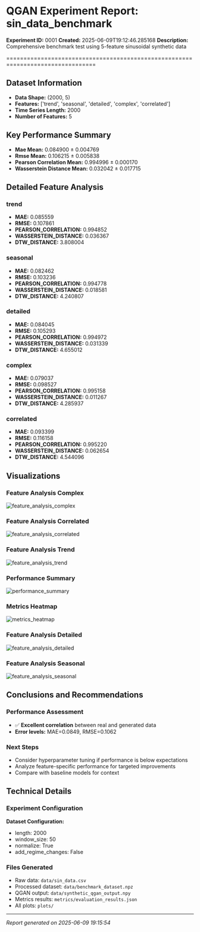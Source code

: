 # QGAN Experiment Report: sin_data_benchmark
**Experiment ID:** 0001
**Created:** 2025-06-09T19:12:46.285168
**Description:** Comprehensive benchmark test using 5-feature sinusoidal synthetic data

================================================================================

## Dataset Information

- **Data Shape:** (2000, 5)
- **Features:** ['trend', 'seasonal', 'detailed', 'complex', 'correlated']
- **Time Series Length:** 2000
- **Number of Features:** 5

## Key Performance Summary

- **Mae Mean:** 0.084900 ± 0.004769
- **Rmse Mean:** 0.106215 ± 0.005838
- **Pearson Correlation Mean:** 0.994996 ± 0.000170
- **Wasserstein Distance Mean:** 0.032042 ± 0.017715

## Detailed Feature Analysis

### trend

- **MAE:** 0.085559
- **RMSE:** 0.107861
- **PEARSON_CORRELATION:** 0.994852
- **WASSERSTEIN_DISTANCE:** 0.036367
- **DTW_DISTANCE:** 3.808004

### seasonal

- **MAE:** 0.082462
- **RMSE:** 0.103236
- **PEARSON_CORRELATION:** 0.994778
- **WASSERSTEIN_DISTANCE:** 0.018581
- **DTW_DISTANCE:** 4.240807

### detailed

- **MAE:** 0.084045
- **RMSE:** 0.105293
- **PEARSON_CORRELATION:** 0.994972
- **WASSERSTEIN_DISTANCE:** 0.031339
- **DTW_DISTANCE:** 4.655012

### complex

- **MAE:** 0.079037
- **RMSE:** 0.098527
- **PEARSON_CORRELATION:** 0.995158
- **WASSERSTEIN_DISTANCE:** 0.011267
- **DTW_DISTANCE:** 4.285937

### correlated

- **MAE:** 0.093399
- **RMSE:** 0.116158
- **PEARSON_CORRELATION:** 0.995220
- **WASSERSTEIN_DISTANCE:** 0.062654
- **DTW_DISTANCE:** 4.544096

## Visualizations

### Feature Analysis Complex
![feature_analysis_complex](../plots/feature_analysis_complex.png)

### Feature Analysis Correlated
![feature_analysis_correlated](../plots/feature_analysis_correlated.png)

### Feature Analysis Trend
![feature_analysis_trend](../plots/feature_analysis_trend.png)

### Performance Summary
![performance_summary](../plots/performance_summary.png)

### Metrics Heatmap
![metrics_heatmap](../plots/metrics_heatmap.png)

### Feature Analysis Detailed
![feature_analysis_detailed](../plots/feature_analysis_detailed.png)

### Feature Analysis Seasonal
![feature_analysis_seasonal](../plots/feature_analysis_seasonal.png)

## Conclusions and Recommendations

### Performance Assessment
- ✅ **Excellent correlation** between real and generated data
- **Error levels:** MAE=0.0849, RMSE=0.1062

### Next Steps
- Consider hyperparameter tuning if performance is below expectations
- Analyze feature-specific performance for targeted improvements
- Compare with baseline models for context

## Technical Details

### Experiment Configuration
**Dataset Configuration:**
- length: 2000
- window_size: 50
- normalize: True
- add_regime_changes: False

### Files Generated
- Raw data: `data/sin_data.csv`
- Processed dataset: `data/benchmark_dataset.npz`
- QGAN output: `data/synthetic_qgan_output.npy`
- Metrics results: `metrics/evaluation_results.json`
- All plots: `plots/`

---
*Report generated on 2025-06-09 19:15:54*